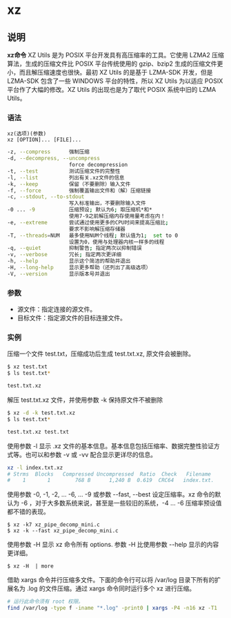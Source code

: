 # **xz**

## 说明

**xz命令** XZ Utils 是为 POSIX 平台开发具有高压缩率的工具。它使用 LZMA2 压缩算法，生成的压缩文件比 POSIX 平台传统使用的 gzip、bzip2 生成的压缩文件更小，而且解压缩速度也很快。最初 XZ Utils 的是基于 LZMA-SDK 开发，但是 LZMA-SDK 包含了一些 WINDOWS 平台的特性，所以 XZ Utils 为以适应 POSIX 平台作了大幅的修改。XZ Utils 的出现也是为了取代 POSIX 系统中旧的 LZMA Utils。

### 语法  

```info
xz(选项)(参数)
xz [OPTION]... [FILE]...
```

  

```bash
-z, --compress      强制压缩
-d, --decompress, --uncompress
                    force decompression
-t, --test          测试压缩文件的完整性
-l, --list          列出有关.xz文件的信息
-k, --keep          保留（不要删除）输入文件
-f, --force         强制覆盖输出文件和（解）压缩链接
-c, --stdout, --to-stdout
                    写入标准输出，不要删除输入文件
-0 ... -9           压缩预设; 默认为6; 取压缩机*和*
                    使用7-9之前解压缩内存使用量考虑在内！
-e, --extreme       尝试通过使用更多的CPU时间来提高压缩比;
                    要求不影响解压缩存储器
-T, --threads=NUM   最多使用NUM个线程; 默认值为1;  set to 0
                    设置为0，使用与处理器内核一样多的线程
-q, --quiet         抑制警告; 指定两次以抑制错误
-v, --verbose       冗长; 指定两次更详细
-h, --help          显示这个简洁的帮助并退出
-H, --long-help     显示更多帮助（还列出了高级选项）
-V, --version       显示版本号并退出
```

### 参数  

*   源文件：指定连接的源文件。
*   目标文件：指定源文件的目标连接文件。

### 实例  

压缩一个文件 test.txt，压缩成功后生成 test.txt.xz, 原文件会被删除。

```bash
$ xz test.txt 
$ ls test.txt* 

test.txt.xz 
```

解压 test.txt.xz 文件，并使用参数 -k 保持原文件不被删除

```bash
$ xz -d -k test.txt.xz 
$ ls test.txt* 

test.txt.xz test.txt 
```

使用参数 -l 显示 .xz 文件的基本信息。基本信息包括压缩率、数据完整性验证方式等。也可以和参数 -v 或 -vv 配合显示更详尽的信息。

```bash
xz -l index.txt.xz 
# Strms  Blocks   Compressed Uncompressed  Ratio  Check   Filename 
#    1       1        768 B      1,240 B  0.619  CRC64   index.txt.
```

使用参数 -0, -1, -2, … -6, … -9 或参数 --fast, --best 设定压缩率。xz 命令的默认为 -6 ，对于大多数系统来说，甚至是一些较旧的系统，-4 … -6 压缩率预设值都不错的表现。

```
$ xz -k7 xz_pipe_decomp_mini.c 
$ xz -k --fast xz_pipe_decomp_mini.c 
```

使用参数 -H 显示 xz 命令所有 options. 参数 -H 比使用参数 --help 显示的内容更详细。

```
$ xz -H  | more 
```

借助 xargs 命令并行压缩多文件。下面的命令行可以将 /var/log 目录下所有的扩展名为 .log 的文件压缩。通过 xargs 命令同时运行多个 xz 进行压缩。

```bash
# 运行此命令须有 root 权限。
find /var/log -type f -iname "*.log" -print0 | xargs -P4 -n16 xz -T1 
```
